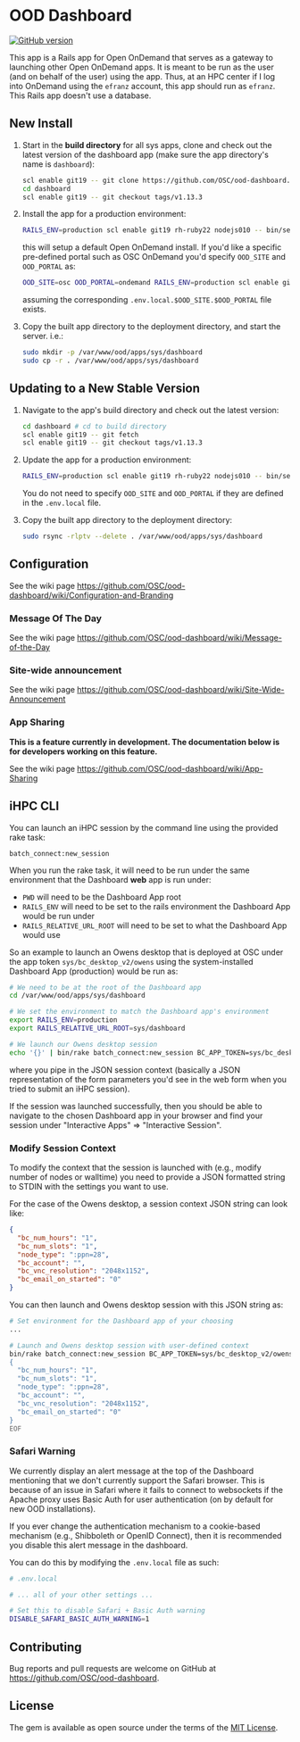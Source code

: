 # OOD Dashboard

[![GitHub version](https://badge.fury.io/gh/OSC%2Food-dashboard.svg)](https://badge.fury.io/gh/OSC%2Food-dashboard)

This app is a Rails app for Open OnDemand that serves as a gateway to launching
other Open OnDemand apps. It is meant to be run as the user (and on behalf of
the user) using the app. Thus, at an HPC center if I log into OnDemand using
the `efranz` account, this app should run as `efranz`. This Rails app doesn't
use a database.

## New Install


1. Start in the **build directory** for all sys apps, clone and check out the
   latest version of the dashboard app (make sure the app directory's name is
   `dashboard`):

   ```sh
   scl enable git19 -- git clone https://github.com/OSC/ood-dashboard.git dashboard
   cd dashboard
   scl enable git19 -- git checkout tags/v1.13.3
   ```

2. Install the app for a production environment:

   ```sh
   RAILS_ENV=production scl enable git19 rh-ruby22 nodejs010 -- bin/setup
   ```

   this will setup a default Open OnDemand install. If you'd like a specific
   pre-defined portal such as OSC OnDemand you'd specify `OOD_SITE` and
   `OOD_PORTAL` as:

   ```sh
   OOD_SITE=osc OOD_PORTAL=ondemand RAILS_ENV=production scl enable git19 rh-ruby22 nodejs010 -- bin/setup
   ```

   assuming the corresponding `.env.local.$OOD_SITE.$OOD_PORTAL` file exists.

3. Copy the built app directory to the deployment directory, and start the
   server. i.e.:

   ```sh
   sudo mkdir -p /var/www/ood/apps/sys/dashboard
   sudo cp -r . /var/www/ood/apps/sys/dashboard
   ```

## Updating to a New Stable Version

1. Navigate to the app's build directory and check out the latest version:

   ```sh
   cd dashboard # cd to build directory
   scl enable git19 -- git fetch
   scl enable git19 -- git checkout tags/v1.13.3
   ```

2. Update the app for a production environment:

   ```sh
   RAILS_ENV=production scl enable git19 rh-ruby22 nodejs010 -- bin/setup
   ```

   You do not need to specify `OOD_SITE` and `OOD_PORTAL` if they are defined
   in the `.env.local` file.

3. Copy the built app directory to the deployment directory:

   ```sh
   sudo rsync -rlptv --delete . /var/www/ood/apps/sys/dashboard
   ```

## Configuration

See the wiki page https://github.com/OSC/ood-dashboard/wiki/Configuration-and-Branding

### Message Of The Day

See the wiki page https://github.com/OSC/ood-dashboard/wiki/Message-of-the-Day

### Site-wide announcement

See the wiki page https://github.com/OSC/ood-dashboard/wiki/Site-Wide-Announcement

### App Sharing

**This is a feature currently in development. The documentation below is for developers working on this feature.**

See the wiki page https://github.com/OSC/ood-dashboard/wiki/App-Sharing

## iHPC CLI

You can launch an iHPC session by the command line using the provided rake
task:

```
batch_connect:new_session
```

When you run the rake task, it will need to be run under the same environment
that the Dashboard **web** app is run under:

- `PWD` will need to be the Dashboard App root
- `RAILS_ENV` will need to be set to the rails environment the Dashboard App
  would be run under
- `RAILS_RELATIVE_URL_ROOT` will need to be set to what the Dashboard App would
  use

So an example to launch an Owens desktop that is deployed at OSC under the app
token `sys/bc_desktop_v2/owens` using the system-installed Dashboard App
(production) would be run as:

```sh
# We need to be at the root of the Dashboard app
cd /var/www/ood/apps/sys/dashboard

# We set the environment to match the Dashboard app's environment
export RAILS_ENV=production
export RAILS_RELATIVE_URL_ROOT=sys/dashboard

# We launch our Owens desktop session
echo '{}' | bin/rake batch_connect:new_session BC_APP_TOKEN=sys/bc_desktop_v2/owens
```

where you pipe in the JSON session context (basically a JSON representation of
the form parameters you'd see in the web form when you tried to submit an iHPC
session).

If the session was launched successfully, then you should be able to navigate
to the chosen Dashboard app in your browser and find your session under
"Interactive Apps" => "Interactive Session".

### Modify Session Context

To modify the context that the session is launched with (e.g., modify number of
nodes or walltime) you need to provide a JSON formatted string to STDIN with
the settings you want to use.

For the case of the Owens desktop, a session context JSON string can look like:

```json
{
  "bc_num_hours": "1",
  "bc_num_slots": "1",
  "node_type": ":ppn=28",
  "bc_account": "",
  "bc_vnc_resolution": "2048x1152",
  "bc_email_on_started": "0"
}
```

You can then launch and Owens desktop session with this JSON string as:

```sh
# Set environment for the Dashboard app of your choosing
...

# Launch and Owens desktop session with user-defined context
bin/rake batch_connect:new_session BC_APP_TOKEN=sys/bc_desktop_v2/owens <<-EOF
{
  "bc_num_hours": "1",
  "bc_num_slots": "1",
  "node_type": ":ppn=28",
  "bc_account": "",
  "bc_vnc_resolution": "2048x1152",
  "bc_email_on_started": "0"
}
EOF
```

### Safari Warning

We currently display an alert message at the top of the Dashboard mentioning
that we don't currently support the Safari browser. This is because of an issue
in Safari where it fails to connect to websockets if the Apache proxy uses
Basic Auth for user authentication (on by default for new OOD installations).

If you ever change the authentication mechanism to a cookie-based mechanism
(e.g., Shibboleth or OpenID Connect), then it is recommended you disable this
alert message in the dashboard.

You can do this by modifying the `.env.local` file as such:

```sh
# .env.local

# ... all of your other settings ...

# Set this to disable Safari + Basic Auth warning
DISABLE_SAFARI_BASIC_AUTH_WARNING=1
```

## Contributing

Bug reports and pull requests are welcome on GitHub at
https://github.com/OSC/ood-dashboard.

## License

The gem is available as open source under the terms of the [MIT
License](http://opensource.org/licenses/MIT).
